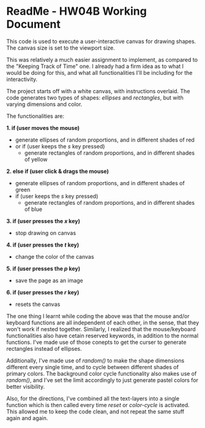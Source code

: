 # ReadMe - HW04B Working Document

This code is used to execute a user-interactive canvas for drawing shapes. The canvas size is set to the viewport size.

This was relatively a much easier assignment to implement, as compared to the "Keeping Track of Time" one. I already had a firm idea as to what I would be doing for this, and what all functionalities I'll be including for the interactivity.

The project starts off with a white canvas, with instructions overlaid. The code generates two types of shapes: *ellipses* and *rectangles*, but with varying dimensions and color.

The functionalities are:

**1. if (user moves the mouse)**
* generate ellipses of random proportions, and in different shades of red
* or if (user keeps the *s* key pressed)
  - generate rectangles of random proportions, and in different shades of yellow

**2. else if (user click & drags the mouse)**
* generate ellipses of random proportions, and in different shades of green
* if (user keeps the *s* key pressed)
  - generate rectangles of random proportions, and in different shades of blue

**3. if (user presses the *x* key)**
* stop drawing on canvas

**4. if (user presses the *t* key)**
* change the color of the canvas

**5. if (user presses the *p* key)**
* save the page as an image

**6. if (user presses the *r* key)**
* resets the canvas

The one thing I learnt while coding the above was that the mouse and/or keyboard functions are all independent of each other, in the sense, that they won't work if nested together. Similarly, I realized that the mouse/keyboard functionalities also have cetain reserved keywords, in addition to the normal functions. I've made use of those conepts to get the curser to generate rectangles instead of ellipses.

Additionally, I've made use of *random()* to make the shape dimensions different every single time, and to cycle between different shades of primary colors. The background color cycle functionality also makes use of *random()*, and I've set the limit accordingly to just generate pastel colors for better visibility.

Also, for the directions, I've combined all the text-layers into a single function which is then called every time *reset* or *color-cycle* is activated. This allowed me to keep the code clean, and not repeat the same stuff again and again.